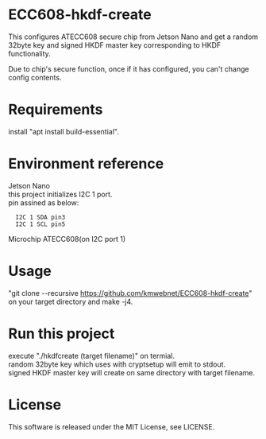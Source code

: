 # ECC608-hkdf-create

This configures ATECC608 secure chip from Jetson Nano and get a random 32byte key and signed HKDF master key corresponding to HKDF functionality.  

Due to chip's secure function, once if it has configured, you can't change config contents.

# Requirements

  install "apt install build-essential".  

# Environment reference
  
  Jetson Nano   
  this project initializes I2C 1 port.  
  pin assined as below:  


      I2C 1 SDA pin3   
      I2C 1 SCL pin5  
          
  Microchip ATECC608(on I2C port 1)  

# Usage

"git clone --recursive https://github.com/kmwebnet/ECC608-hkdf-create" on your target directory and make -j4.  

# Run this project

execute "./hkdfcreate (target filename)" on termial.  
random 32byte key which uses with cryptsetup will emit to stdout.   
signed HKDF master key will create on same directory with target filename.  

# License

This software is released under the MIT License, see LICENSE.
